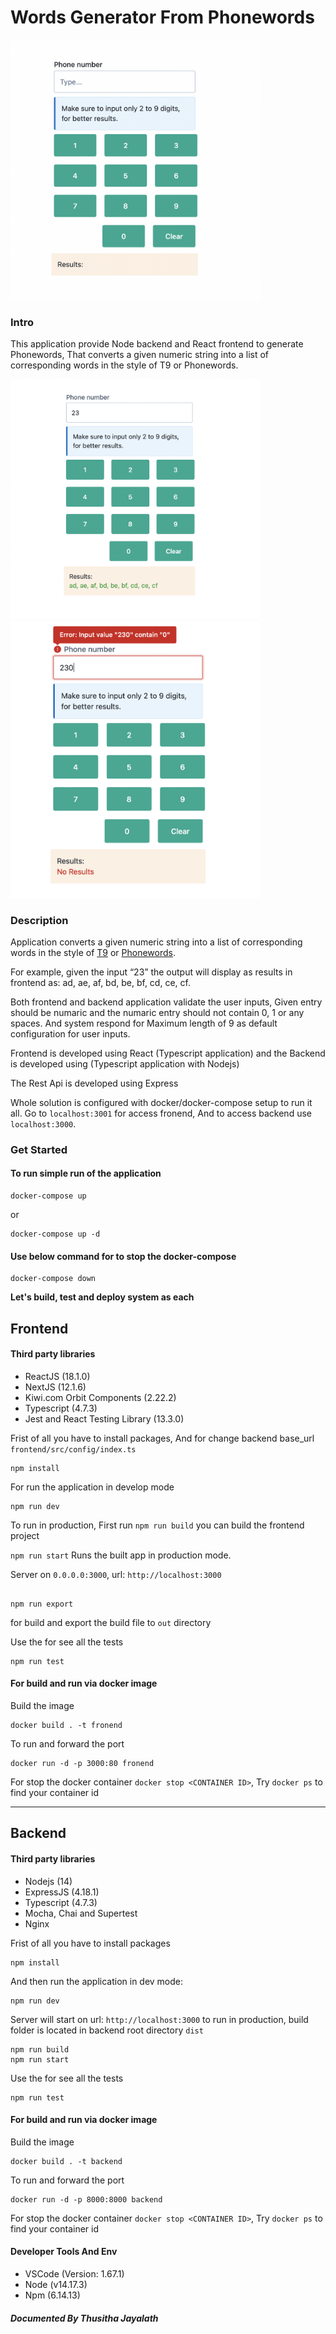 # Words Generator From Phonewords

<img src="./screenshots/Screenshot1.png" width="400">

### Intro

This application provide Node backend and React frontend to generate Phonewords, That converts a given numeric string
into a list of corresponding words in the style of T9 or Phonewords.

<img src="./screenshots/Screenshot2.png" width="400">

<img src="./screenshots/Screenshot3.png" width="400">

### Description

Application converts a given numeric string into a list of corresponding words in the style of [T9](<https://en.wikipedia.org/wiki/T9_(predictive_text)>) or [Phonewords](https://en.wikipedia.org/wiki/Phoneword).

For example, given the input “23” the output will display as results in frontend as: ad, ae, af, bd, be, bf, cd, ce, cf.

Both frontend and backend application validate the user inputs, Given entry should be numaric and the numaric entry should not contain 0, 1 or any spaces. And system respond for Maximum length of 9 as default configuration for user inputs.

Frontend is developed using React (Typescript application) and the Backend is developed using (Typescript application with Nodejs)

The Rest Api is developed using Express

Whole solution is configured with docker/docker-compose setup to run it all. Go to `localhost:3001` for access fronend, And to access backend use `localhost:3000`.

### Get Started

#### To run simple run of the application

```
docker-compose up
```

or

```
docker-compose up -d
```

#### Use below command for to stop the docker-compose

```
docker-compose down
```


**Let's build, test and deploy system as each**


## Frontend

#### Third party libraries

- ReactJS (18.1.0)
- NextJS (12.1.6)
- Kiwi.com Orbit Components (2.22.2)
- Typescript (4.7.3)
- Jest and React Testing Library (13.3.0)

Frist of all you have to install packages, And for change backend base_url `frontend/src/config/index.ts`
```
npm install 
```
For run the application in develop mode
```
npm run dev
```
To run in production, First run `npm run build` you can build the frontend project

`npm run start` Runs the built app in production mode.

Server on `0.0.0.0:3000`, url: `http://localhost:3000`

```

npm run export
```
for build and export the build file to `out` directory

Use the for see all the tests
```
npm run test
```
#### For build and run via docker image

Build the image
```
docker build . -t fronend
```
To run and forward the port
```
docker run -d -p 3000:80 fronend
```
For stop the docker container  `docker stop <CONTAINER ID>`, Try `docker ps` to find your container id

---- 
## Backend

#### Third party libraries

- Nodejs (14)
- ExpressJS (4.18.1)
- Typescript (4.7.3)
- Mocha, Chai and Supertest
- Nginx

Frist of all you have to install packages 
```
npm install 
```

And then run the application in dev mode:
```
npm run dev 
```
Server will start on url: `http://localhost:3000`
to run in production, build folder is located in backend root directory `dist`
```
npm run build
npm run start
```

Use the for see all the tests
```
npm run test
```

#### For build and run via docker image
Build the image
```
docker build . -t backend
```
To run and forward the port
```
docker run -d -p 8000:8000 backend
```
For stop the docker container  `docker stop <CONTAINER ID>`, Try `docker ps` to find your container id

#### Developer Tools And Env

- VSCode (Version: 1.67.1)
- Node (v14.17.3)
- Npm (6.14.13)

##### Documented By _Thusitha Jayalath_
